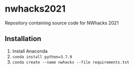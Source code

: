 # nwhacks2021
Repository containing source code for NWhacks 2021

## Installation

1. Install Anaconda
2. `conda install python=3.7.9`
3. `conda create --name nwhacks --file requirements.txt`